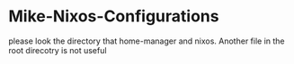 # Mike-Nixos-Configurations

please look the directory that home-manager and nixos.
Another file in the root direcotry is not useful
